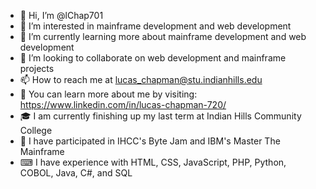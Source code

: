 - 👋 Hi, I’m @lChap701
- 👀 I’m interested in mainframe development and web development
- 🌱 I’m currently learning more about mainframe development and web development
- 💞️ I’m looking to collaborate on web development and mainframe projects
- 📫 How to reach me at lucas_chapman@stu.indianhills.edu
- 🔗 You can learn more about me by visiting: https://www.linkedin.com/in/lucas-chapman-720/
- 🎓 I am currently finishing up my last term at Indian Hills Community College
- 🥇 I have participated in IHCC's Byte Jam and IBM's Master The Mainframe
- ⌨ I have experience with HTML, CSS, JavaScript, PHP, Python, COBOL, Java, C#, and SQL

<!---
lChap701/lChap701 is a ✨ special ✨ repository because its `README.md` (this file) appears on your GitHub profile.
You can click the Preview link to take a look at your changes.
--->

